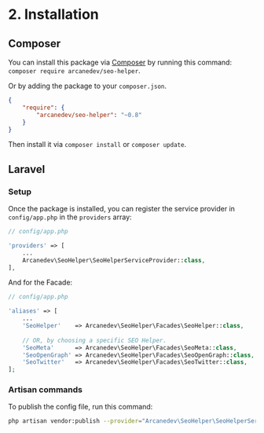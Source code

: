 # 2. Installation

## Composer

You can install this package via [Composer](http://getcomposer.org/) by running this command: `composer require arcanedev/seo-helper`.

Or by adding the package to your `composer.json`. 

```json
{
    "require": {
        "arcanedev/seo-helper": "~0.8"
    }
}
```    

Then install it via `composer install` or `composer update`.

## Laravel

### Setup

Once the package is installed, you can register the service provider in `config/app.php` in the `providers` array:

```php
// config/app.php

'providers' => [
    ...
    Arcanedev\SeoHelper\SeoHelperServiceProvider::class,
],
```

And for the Facade:

```php
// config/app.php

'aliases' => [
    ...
    'SeoHelper'    => Arcanedev\SeoHelper\Facades\SeoHelper::class,
    
    // OR, by choosing a specific SEO Helper.
    'SeoMeta'      => Arcanedev\SeoHelper\Facades\SeoMeta::class,
    'SeoOpenGraph' => Arcanedev\SeoHelper\Facades\SeoOpenGraph::class,
    'SeoTwitter'   => Arcanedev\SeoHelper\Facades\SeoTwitter::class,
];
```

### Artisan commands

To publish the config file, run this command:
 
```bash
php artisan vendor:publish --provider="Arcanedev\SeoHelper\SeoHelperServiceProvider"
```
